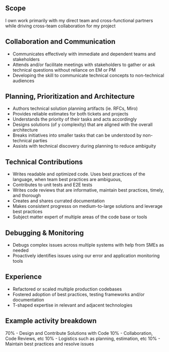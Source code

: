 ## Scope
I own work primarily with my direct team and cross-functional partners while driving cross-team collaboration for my project

## Collaboration and Communication
- Communicates effectively with immediate and dependent teams and stakeholders
- Attends and/or facilitate meetings with stakeholders to gather or ask technical questions without reliance on EM or PM
- Developing the skill to communicate technical concepts to non-technical audiences

## Planning, Prioritization and Architecture
- Authors technical solution planning artifacts (ie. RFCs, Miro)
- Provides reliable estimates for both tickets and projects
- Understands the priority of their tasks and acts accordingly
- Designs solutions (of y complexity) that are aligned with the overall architecture
- Breaks initiatives into smaller tasks that can be understood by non-technical parties
- Assists with technical discovery during planning to reduce ambiguity
	
## Technical Contributions
- Writes readable and optimized code. Uses best practices of the language, when team best practices are ambiguous, 
- Contributes to unit tests and E2E tests 
- Writes code reviews that are informative, maintain best practices, timely, and thorough
- Creates and shares currated documentation
- Makes consistent progresss on medium-to-large solutions and leverage best practices
- Subject matter expert of multiple areas of the code base or tools
	
## Debugging & Monitoring
- Debugs complex issues across multiple systems with help from SMEs as needed
- Proactively identifies issues using our error and application monitoring tools
	
## Experience
- Refactored or scaled multiple production codebases
- Fostered adoption of best practices, testing frameworks and/or documentation
- T-shaped expertise in relevant and adjacent technologies

## Example activity breakdown
70% - Design and Contribute Solutions with Code
10% - Collaboration, Code Reviews, etc
10% - Logistics such as planning, estimation, etc
10% - Maintain best practices and resolve issues
